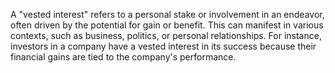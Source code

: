 A "vested interest" refers to a personal stake or involvement in an endeavor, often driven by the potential for gain or benefit. This can manifest in various contexts, such as business, politics, or personal relationships. For instance, investors in a company have a vested interest in its success because their financial gains are tied to the company's performance.

